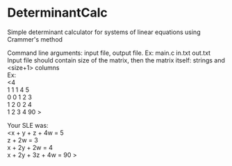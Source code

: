 # DeterminantCalc
Simple determinant calculator for systems of linear equations using Crammer's method  

Command line arguments: input file, output file. Ex: main.c in.txt out.txt  
Input file should contain size of the matrix, then the matrix itself: <size> strings and <size+1> columns  
Ex:  
<4  
1 1 1 4 5  
0 0 1 2 3  
1 2 0 2 4  
1 2 3 4 90  >   

Your SLE was:  
<x + y + z + 4w = 5  
z + 2w = 3  
x + 2y + 2w = 4  
x + 2y + 3z + 4w = 90  >  
